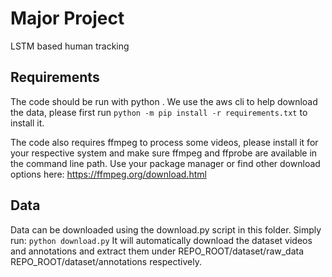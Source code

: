 # Major Project
 LSTM based human tracking

## Requirements
The code should be run with python . We use the aws cli to help download the data, please first run
`python -m pip install -r requirements.txt` to install it.

The code also requires ffmpeg to process some videos, please install it for your respective system 
and make sure ffmpeg and ffprobe are available in the command line path. Use your package manager 
or find other download options here: https://ffmpeg.org/download.html

## Data 
Data can be downloaded using the download.py script in this folder. Simply run:
`python download.py`
It will automatically download the dataset videos and annotations and extract them under
REPO_ROOT/dataset/raw_data REPO_ROOT/dataset/annotations respectively.